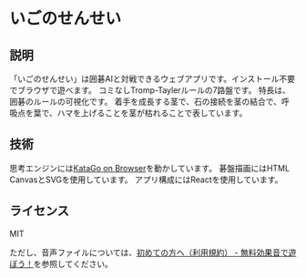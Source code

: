 # いごのせんせい

## 説明
「いごのせんせい」は囲碁AIと対戦できるウェブアプリです。インストール不要でブラウザで遊べます。
コミなしTromp-Taylerルールの7路盤です。
特長は、囲碁のルールの可視化です。
着手を成長する茎で、石の接続を茎の結合で、呼吸点を葉で、ハマを上げることを茎が枯れることで表しています。

## 技術
思考エンジンには[KataGo on Browser](https://github.com/y-ich/KataGo)を動かしています。
碁盤描画にはHTML CanvasとSVGを使用しています。
アプリ構成にはReactを使用しています。

## ライセンス
MIT

ただし、音声ファイルについては、[初めての方へ（利用規約） - 無料効果音で遊ぼう！](https://taira-komori.jpn.org/welcome.html)を参照してください。
